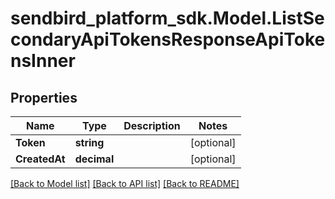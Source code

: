 
# sendbird_platform_sdk.Model.ListSecondaryApiTokensResponseApiTokensInner

## Properties

Name | Type | Description | Notes
------------ | ------------- | ------------- | -------------
**Token** | **string** |  | [optional] 
**CreatedAt** | **decimal** |  | [optional] 

[[Back to Model list]](../README.md#documentation-for-models)
[[Back to API list]](../README.md#documentation-for-api-endpoints)
[[Back to README]](../README.md)

